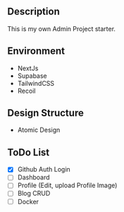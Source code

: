 ## Description

This is my own Admin Project starter.

## Environment

- NextJs
- Supabase
- TailwindCSS
- Recoil

## Design Structure

- Atomic Design

## ToDo List

- [x] Github Auth Login
- [ ] Dashboard
- [ ] Profile (Edit, upload Profile Image)
- [ ] Blog CRUD
- [ ] Docker
